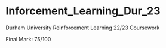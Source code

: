 # Inforcement_Learning_Dur_23
Durham University Reinforcement Learning 22/23 Coursework

Final Mark: 75/100

